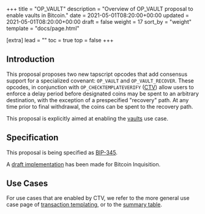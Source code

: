 +++
title = "OP_VAULT"
description = "Overview of OP_VAULT proposal to enable vaults in Bitcoin."
date = 2021-05-01T08:20:00+00:00
updated = 2021-05-01T08:20:00+00:00
draft = false
weight = 17
sort_by = "weight"
template = "docs/page.html"

[extra]
lead = ""
toc = true
top = false
+++


## Introduction

This proposal proposes two new tapscript opcodes that add consensus support for a specialized
covenant: `OP_VAULT` and `OP_VAULT_RECOVER`. These opcodes, in conjunction with
`OP_CHECKTEMPLATEVERIFY` ([CTV](/docs/proposals/ctv)) allow users to enforce a delay period before
designated coins may be spent to an arbitrary destination, with the exception of a prespecified
"recovery" path. At any time prior to final withdrawal, the coins can be spent to the recovery path.

This proposal is explicitly aimed at enabling the [vaults](/docs/use-cases/vaults) use case.


## Specification

This proposal is being specified as
[BIP-345](https://github.com/bitcoin/bips/pull/1421).

A [draft implementation](https://github.com/bitcoin-inquisition/bitcoin/pull/21) has been made for
Bitcoin Inquisition.


## Use Cases

For use cases that are enabled by CTV, we refer to the more general use case page of [transaction
templating](/docs/use-cases/tx-templating), or to the [summary table](/docs/overview/summary).

